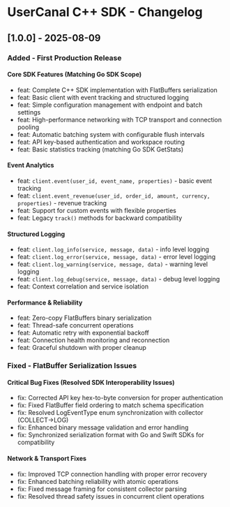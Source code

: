 # UserCanal C++ SDK - Changelog

## [1.0.0] - 2025-08-09

### Added - First Production Release

#### Core SDK Features (Matching Go SDK Scope)
- feat: Complete C++ SDK implementation with FlatBuffers serialization
- feat: Basic client with event tracking and structured logging
- feat: Simple configuration management with endpoint and batch settings
- feat: High-performance networking with TCP transport and connection pooling
- feat: Automatic batching system with configurable flush intervals
- feat: API key-based authentication and workspace routing
- feat: Basic statistics tracking (matching Go SDK GetStats)

#### Event Analytics
- feat: `client.event(user_id, event_name, properties)` - basic event tracking
- feat: `client.event_revenue(user_id, order_id, amount, currency, properties)` - revenue tracking
- feat: Support for custom events with flexible properties
- feat: Legacy `track()` methods for backward compatibility

#### Structured Logging
- feat: `client.log_info(service, message, data)` - info level logging
- feat: `client.log_error(service, message, data)` - error level logging
- feat: `client.log_warning(service, message, data)` - warning level logging
- feat: `client.log_debug(service, message, data)` - debug level logging
- feat: Context correlation and service isolation

#### Performance & Reliability
- feat: Zero-copy FlatBuffers binary serialization
- feat: Thread-safe concurrent operations
- feat: Automatic retry with exponential backoff
- feat: Connection health monitoring and reconnection
- feat: Graceful shutdown with proper cleanup

### Fixed - FlatBuffer Serialization Issues

#### Critical Bug Fixes (Resolved SDK Interoperability Issues)
- fix: Corrected API key hex-to-byte conversion for proper authentication
- fix: Fixed FlatBuffer field ordering to match schema specification
- fix: Resolved LogEventType enum synchronization with collector (COLLECT→LOG)
- fix: Enhanced binary message validation and error handling
- fix: Synchronized serialization format with Go and Swift SDKs for compatibility

#### Network & Transport Fixes
- fix: Improved TCP connection handling with proper error recovery
- fix: Enhanced batching reliability with atomic operations
- fix: Fixed message framing for consistent collector parsing
- fix: Resolved thread safety issues in concurrent client operations
